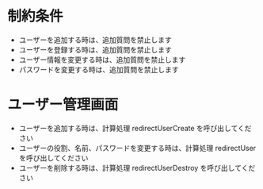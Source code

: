 # 制約条件
- ユーザーを追加する時は、追加質問を禁止します
- ユーザーを登録する時は、追加質問を禁止します
- ユーザー情報を変更する時は、追加質問を禁止します
- パスワードを変更する時は、追加質問を禁止します

# ユーザー管理画面
- ユーザーを追加する時は、計算処理 redirectUserCreate を呼び出してください
- ユーザーの役割、名前、パスワードを変更する時は、計算処理 redirectUser を呼び出してください
- ユーザーを削除する時は、計算処理 redirectUserDestroy を呼び出してください
